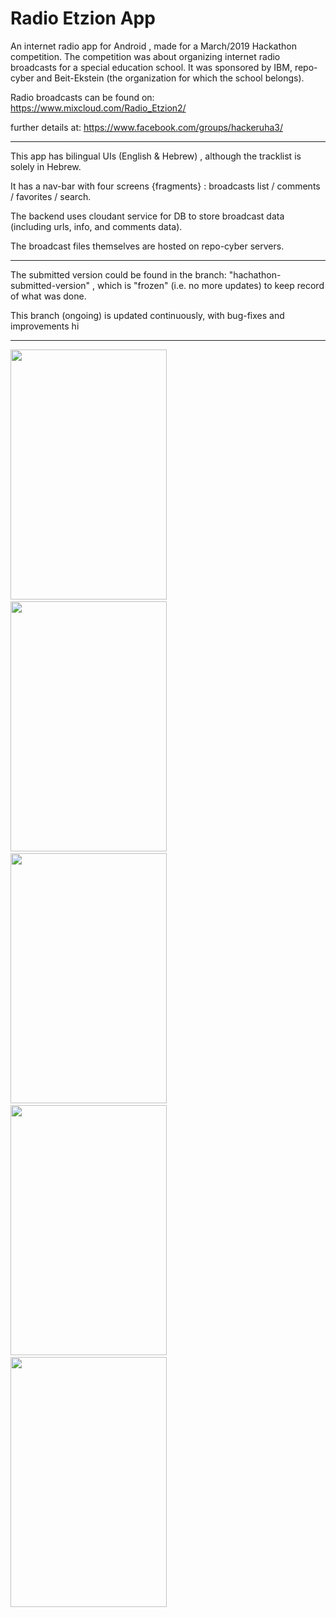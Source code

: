 # Radio Etzion App

An internet radio app for Android , made for a March/2019 Hackathon competition.
The competition was about organizing internet radio broadcasts for a special education school.
It was sponsored by IBM, repo-cyber and Beit-Ekstein (the organization for which the school belongs).

Radio broadcasts can be found on: https://www.mixcloud.com/Radio_Etzion2/

further details at: https://www.facebook.com/groups/hackeruha3/

---------------------------

This app has bilingual UIs (English & Hebrew) , although the tracklist is solely in Hebrew.

It has a nav-bar with four screens {fragments} : broadcasts list / comments / favorites / search.

The backend uses cloudant service for DB to store broadcast data (including urls, info, and comments data).

The broadcast files themselves are hosted on repo-cyber servers. 

---------------------------

The submitted version could be found in the branch:  "hachathon-submitted-version" , which is "frozen" (i.e. no more updates) to keep record of what was done.

This branch (ongoing) is updated continuously, with bug-fixes and improvements hi

----------------------------

<img src="https://user-images.githubusercontent.com/48130426/60389702-667ebb00-9acf-11e9-8a92-381812014630.png" width=250 height=400/>&emsp;<img src="https://user-images.githubusercontent.com/48130426/60389705-6e3e5f80-9acf-11e9-974f-7e5ddc1ed310.png" width=250 height=400/>&emsp;<img src="https://user-images.githubusercontent.com/48130426/60389706-6ed6f600-9acf-11e9-94c1-fabdb3f77e99.png" width=250 height=400/>&emsp;<img src="https://user-images.githubusercontent.com/48130426/60389707-6ed6f600-9acf-11e9-938e-337a02c859e5.png" width=250 height=400/>&emsp;<img src="https://user-images.githubusercontent.com/48130426/60389709-6ed6f600-9acf-11e9-93f9-cb5a2e21c2da.png" width=250 height=400/>
